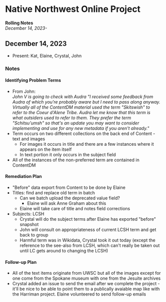 # Native Northwest Online Project
**Rolling Notes** <br>
_December 14, 2023-_
## December 14, 2023
* Present: Kat, Elaine, Crystal, John
### Notes
#### Identifying Problem Terms
* From John: <br>
  _John V is going to check with Audra "I received some feedback from Audra of which you're probably aware but I need to pass along anyway. Virtually all of the ContentDM material used the term "Skitswish" to refer to the Coeur d'Alene Tribe. Audra let me know that this term is what outsiders used to refer to them. They prefer the term "Schitsu’umsh" so that's an update you may want to consider implementing and use for any new metadata if you aren't already."_ 
* Term occurs on two different collections on the back end of Content - text and images
    * For images it occurs in title and there are a few instances where it appears on the item itself
    * In text portion it only occurs in the subject field
* All of the instances of the non-preferred term are contained in ContentDM
#### Remediation Plan
* "Before" data export from Content to be done by Elaine
* Titles: find and replace old term in batch
    * Can we batch upload the deprecated value field?
        * Elaine will ask Anne Graham about this   
    * Elaine will take care of title and notes field corrections
* Subjects: LCSH
    * Crystal will do the subject terms after Elaine has exported "before" snapshot
    * John will consult on appropriateness of current LCSH term and get back to group
    * Harmful term was in Wikidata, Crystal took it out today (except the reference to the see-also from LCSH, which can't really be taken out until LC gets around to changing the LCSH)
#### Follow-up Plan
* All of the text items originate from UWSC but all of the images except for one come from the Spokane museum with one from the Jesuite archives
* Crystal added an issue to send the email after we complete the project - it'll be nice to be able to point them to a publically avaiable map like with the Harriman project. Elaine volunteered to send follow-up emails
